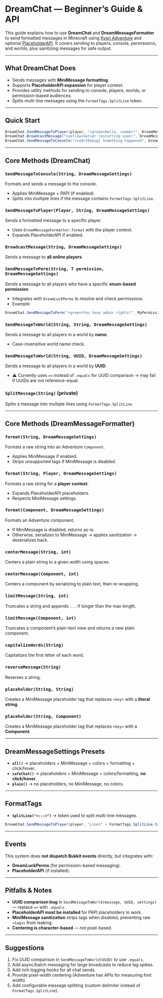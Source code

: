 # DreamChat — Beginner’s Guide & API

This guide explains how to use **DreamChat** and **DreamMessageFormatter** to send formatted messages in Minecraft using [Kyori Adventure](https://docs.advntr.dev/) and optional [PlaceholderAPI](https://www.spigotmc.org/resources/placeholderapi.6245/). It covers sending to players, console, permissions, and worlds, plus sanitizing messages for safe output.

---

## What DreamChat Does

* Sends messages with **MiniMessage formatting**.
* Supports **PlaceholderAPI expansion** for player context.
* Provides utility methods for sending to console, players, worlds, or permission-based audiences.
* Splits multi-line messages using the `FormatTags.SplitLine` token.

---

## Quick Start

```java
DreamChat.SendMessageToPlayer(player, "<green>Hello, <name>!", DreamMessageSettings.all());
DreamChat.BroadcastMessage("<yellow>Server restarting soon!", DreamMessageSettings.safeChat());
DreamChat.SendMessageToConsole("<red>[Debug] Something happened", DreamMessageSettings.plain());
```

---

## Core Methods (DreamChat)

### `SendMessageToConsole(String, DreamMessageSettings)`

Formats and sends a message to the console.

* Applies MiniMessage + PAPI (if enabled).
* Splits into multiple lines if the message contains `FormatTags.SplitLine`.

### `SendMessageToPlayer(Player, String, DreamMessageSettings)`

Sends a formatted message to a specific player.

* Uses `DreamMessageFormatter.format` with the player context.
* Expands PlaceholderAPI if enabled.

### `BroadcastMessage(String, DreamMessageSettings)`

Sends a message to **all online players**.

### `SendMessageToPerm(String, T permission, DreamMessageSettings)`

Sends a message to all players who have a specific **enum-based permission**.

* Integrates with `DreamLuckPerms` to resolve and check permissions.
* Example:

```java
DreamChat.SendMessageToPerm("<green>You have admin rights!", MyPermissions.ADMIN, DreamMessageSettings.all());
```

### `SendMessageToWorld(String, String, DreamMessageSettings)`

Sends a message to all players in a world by **name**.

* Case-insensitive world name check.

### `SendMessageToWorld(String, UUID, DreamMessageSettings)`

Sends a message to all players in a world by **UUID**.

* ⚠️ Currently uses `==` instead of `.equals` for UUID comparison → may fail if UUIDs are not reference-equal.

### `SplitMessage(String)` (private)

Splits a message into multiple lines using `FormatTags.SplitLine`.

---

## Core Methods (DreamMessageFormatter)

### `format(String, DreamMessageSettings)`

Formats a raw string into an Adventure `Component`.

* Applies MiniMessage if enabled.
* Strips unsupported tags if MiniMessage is disabled.

### `format(String, Player, DreamMessageSettings)`

Formats a raw string for a **player context**.

* Expands PlaceholderAPI placeholders.
* Respects MiniMessage settings.

### `format(Component, DreamMessageSettings)`

Formats an Adventure component.

* If MiniMessage is disabled, returns as-is.
* Otherwise, serializes to MiniMessage → applies sanitization → deserializes back.

### `centerMessage(String, int)`

Centers a plain string to a given width using spaces.

### `centerMessage(Component, int)`

Centers a component by serializing to plain text, then re-wrapping.

### `limitMessage(String, int)`

Truncates a string and appends `...` if longer than the max length.

### `limitMessage(Component, int)`

Truncates a component’s plain-text view and returns a new plain component.

### `capitalizeWords(String)`

Capitalizes the first letter of each word.

### `reverseMessage(String)`

Reverses a string.

### `placeholder(String, String)`

Creates a MiniMessage placeholder tag that replaces `<key>` with a **literal string**.

### `placeholder(String, Component)`

Creates a MiniMessage placeholder tag that replaces `<key>` with a **Component**.

---

## DreamMessageSettings Presets

* **`all()`** → placeholders + MiniMessage + colors + formatting + click/hover.
* **`safeChat()`** → placeholders + MiniMessage + colors/formatting, **no click/hover**.
* **`plain()`** → no placeholders, no MiniMessage, no colors.

---

## FormatTags

* **`SplitLine("<:::>")`** → token used to split multi-line messages.

```java
DreamChat.SendMessageToPlayer(player, "Line1" + FormatTags.SplitLine.tag + "Line2", DreamMessageSettings.all());
```

---

## Events

This system does **not dispatch Bukkit events** directly, but integrates with:

* **DreamLuckPerms** (for permission-based messaging).
* **PlaceholderAPI** (if installed).

---

## Pitfalls & Notes

* **UUID comparison bug** in `SendMessageToWorld(message, UUID, settings)` — replace `==` with `.equals`.
* **PlaceholderAPI must be installed** for PAPI placeholders to work.
* **MiniMessage sanitization** strips tags when disabled, preventing raw `<tags>` from leaking.
* **Centering is character-based** — not pixel-based.

---

## Suggestions

1. Fix UUID comparison in `SendMessageToWorld(UUID)` to use `.equals`.
2. Add async/batch messaging for large broadcasts to reduce lag spikes.
3. Add rich logging hooks for all chat sends.
4. Provide pixel-width centering (Adventure has APIs for measuring font width).
5. Add configurable message splitting (custom delimiter instead of `FormatTags.SplitLine`).